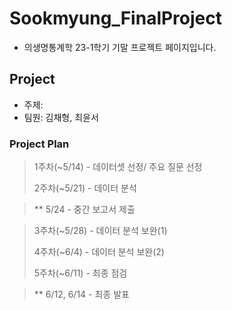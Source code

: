 # Sookmyung_FinalProject

- 의생명통계학 23-1학기 기말 프로젝트 페이지입니다. 


## Project
- 주제: 
- 팀원: 김채형, 최윤서
### Project Plan
> 1주차(~5/14) - 데이터셋 선정/ 주요 질문 선정
> 
> 2주차(~5/21) - 데이터 분석

> ** 5/24 - 중간 보고서 제출

> 3주차(~5/28) - 데이터 분석 보완(1)
>
> 4주차(~6/4) - 데이터 분석 보완(2)
>
> 5주차(~6/11) - 최종 점검

> ** 6/12, 6/14 - 최종 발표
